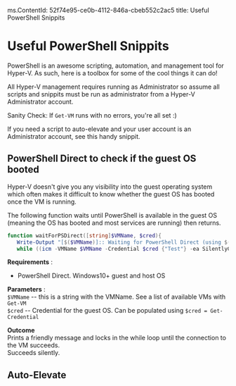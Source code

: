 ms.ContentId: 52f74e95-ce0b-4112-846a-cbeb552c2ac5
title: Useful PowerShell Snippits

# Useful PowerShell Snippits

PowerShell is an awesome scripting, automation, and management tool for Hyper-V.  As such, here is a toolbox for some of the cool things it can do!

All Hyper-V management requires running as Administrator so assume all scripts and snippits must be run as administrator from a Hyper-V Administrator account.

Sanity Check: If `Get-VM` runs with no errors, you're all set :)

If you need a script to auto-elevate and your user account is an Administrator account, see this handy snippit.


## PowerShell Direct to check if the guest OS booted

Hyper-V doesn't give you any visibility into the guest operating system which often makes it difficult to know whether the guest OS has booted once the VM is running.

The following function waits until PowerShell is available in the guest OS (meaning the OS has booted and most services are running) then returns.

``` PowerShell
function waitForPSDirect([string]$VMName, $cred){
   Write-Output "[$($VMName)]:: Waiting for PowerShell Direct (using $($cred.username))"
   while ((icm -VMName $VMName -Credential $cred {"Test"} -ea SilentlyContinue) -ne "Test") {Sleep -Seconds 1}}
```

**Requirements** :  
*  PowerShell Direct.  Windows10+ guest and host OS

**Parameters** :  
`$VMName` -- this is a string with the VMName.  See a list of available VMs with `Get-VM`  
`$cred` -- Credential for the guest OS.  Can be populated using `$cred = Get-Credential`  

**Outcome**  
Prints a friendly message and locks in the while loop until the connection to the VM succeeds.  
Succeeds silently.  


## Auto-Elevate 
